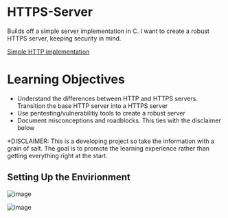 # HTTPS-Server
Builds off a simple server implementation in C. I want to create a robust HTTPS server, keeping security in mind. 

[Simple HTTP implementation](https://github.com/hashjaco/C-HTTP-Server)

# Learning Objectives
- Understand the differences between HTTP and HTTPS servers. Transition the base HTTP server into a HTTPS server
- Use pentesting/vulnerabilitiy tools to create a robust server
- Document misconceptions and roadblocks. This ties with the disclaimer below

\*DISCLAIMER: This is a developing project so take the information with a grain of salt. The goal is to promote the learning experience rather than getting everything right at the start.

## Setting Up the Envirionment

![image](https://github.com/user-attachments/assets/5620b80a-9586-4706-8835-88c88e03f31f)

![image](https://github.com/user-attachments/assets/67f9e13b-7813-4662-87b5-6754955d6a5c)

